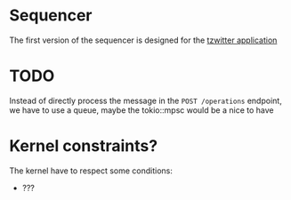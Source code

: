 # Sequencer

The first version of the sequencer is designed for the [tzwitter application](https://gitlab.com/marigold/pistachio/-/tree/main/09_tzwitter_app)

# TODO

Instead of directly process the message in the `POST /operations` endpoint, we have to use a queue, maybe the tokio::mpsc would be a nice to have

# Kernel constraints?

The kernel have to respect some conditions:

- ???
